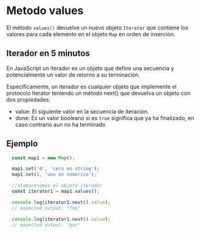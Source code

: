 # Metodo values

El método `values()` devuelve un nuevo objeto `Iterator` que contiene los valores para cada elemento en el objeto `Map` en orden de inserción.

## Iterador en 5 minutos

En JavaScript un iterador es un objeto que define una secuencia y potencialmente un valor de retorno a su terminación.

Específicamente, un iterador es cualquier objeto que implemente el protocolo Iterator teniendo un método next() que devuelva un objeto con dos propiedades:

 - value: El siguiente valor en la secuencia de iteración.
 - done: Es un valor booleano si es `true` significa que ya ha finalizado, en caso contrario aun no ha terminado


## Ejemplo
```js
  const map1 = new Map();

  map1.set('0', 'cero en string');
  map1.set(1, 'uno en numerico');

  //alamacenamos el objeto iterador
  const iterator1 = map1.values();

  console.log(iterator1.next().value);
  // expected output: "foo"

  console.log(iterator1.next().value);
  // expected output: "bar"
```